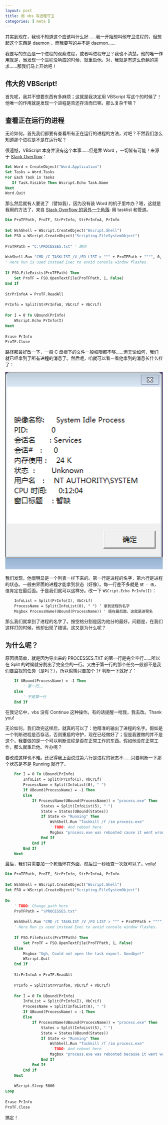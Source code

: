 ```yaml
---
layout: post
title: 用 vbs 写进程守卫
categories: [ meta ]
---
```


其实到现在，我也不知道这个应该叫什么好……我一开始想叫他守卫进程的，但想起这个东西是 daemon ，而我要写的并不是 daemon……

我要写的东西是一个进程的观察进程，或者叫进程守卫？我也不清楚。他的唯一作用就是，当发现一个进程没响应的时候，就重启他。对，我就是有这么奇葩的需求……那我们马上开始吧！

## 伟大的 VBScript!

首先呢，我并不想要东西有多麻烦；这就是我决定用 VBScript 写这个的时候了！他唯一的作用就是发现一个进程是否还存活而已嘛，那么复杂干嘛？

## 查看正在运行的进程

无论如何，首先我们都要有查看所有正在运行的进程的方法，对吧？不然我们怎么知道那个进程是不是在运行呢？

很遗憾，VBScript 本身并没有这个本事……但是靠 Word ，一切皆有可能！来源于 [Stack Overflow](https://stackoverflow.com/questions/191206/how-to-get-list-of-running-applications-using-powershell-or-vbscript)：

```vb
Set Word = CreateObject("Word.Application")
Set Tasks = Word.Tasks
For Each Task in Tasks
   If Task.Visible Then Wscript.Echo Task.Name
Next
Word.Quit
```

那么然后就有人要说了（譬如我），因为没有装 Word 的机子里咋办？嗯，这就是我用的方法了，来自 [Stack Overflow 的另外一个角落](https://stackoverflow.com/questions/44081448/viewing-running-processes-with-vbscript): 用 tasklist 和管道。

```vb
Dim ProTFPath, ProTF, StrPrInfo, StrPrInfoA, PrInfo

Set WshShell = WScript.CreateObject("Wscript.Shell")
Set FSO = WScript.CreateObject("Scripting.FileSystemObject")

ProTFPath = "C:\PROCESSES.txt" ' 路径

WshShell.Run "CMD /C TASKLIST /V /FO LIST > """ + ProTFPath + """", 0, True
' Here Run is used instead Exec to avoid console window flashes.

If FSO.FileExists(ProTFPath) Then
    Set ProTF = FSO.OpenTextFile(ProTFPath, 1, False)
End If

StrPrInfoA = ProTF.ReadAll

PrInfo = Split(StrPrInfoA, VbCrLf + VbCrLf)

For I = 0 To UBound(PrInfo)
    WScript.Echo PrInfo(I)
Next

Erase PrInfo
ProTF.Close
```

路径那最好改一下，一般 C 盘根下的文件一般权限都不够……但无论如何，我们就已经拿到了所有进程的消息了。然后呢，咱就可以看一看他拿到的消息长什么样了：

![进程信息](/assets/process.png)

我们发现，他很明显是一个列表一样下来的。第一行是进程的名字，第六行是进程的状态。一般由界面的进程才能拿到状态（好像）。每一行差不多就是 `键 - 值`，值肯定在最后面。于是我们就可以这样分。改一下 `WSCript.Echo PrInfo(I)`：

```vbs
    InfoList = Split(PrInfo(I), VbCrLf)
    ProcessName = Split(InfoList(0), " ") ‘ 拿到进程的名字
    Msgbox ProcessName(UBound(ProcessName)) ' 值在最后面，这就是进程名
```

那么我们就拿到了进程的名字了。按空格分割是因为他分的最好。问题是，在我们这样打的时候，他却出现了错误。这又是为什么呢？

## 为什么呢？

原因很简单，就是因为导出来的 PROCESSES.TXT 的第一行是完全空行……所以在 Split 的时候就分割出了完全空的一行。又由于第一行的那个任务一般都不是我们要监视的任务（是吗？），所以偷懒只要加个 `If` 判断一下就好了：

```vb
    If UBound(ProcessName) = -1 Then
        ' 第一行……
    Else
        ' 不是第一行
    End If
```

在我记忆中，vbs 没有 Continue 这种操作。有的话提醒一哈我，我去改。Thank you!

无论如何，我们改完这样后，就真的可以了：他精准的输出了进程的名字。假如是一个判断进程是否存活，否则重启的守护，现在已经做好了；但是我要做的并不是这个。我要做的是一个可以判断进程是否在正常工作的东西。假如他没在正常工作，那么就重启他。咋办呢？

要改成这样也不难。还记得我上面说过第六行是进程的状态不……只要判断一下那个状态是不是 Running 就行了。

```vb
    For I = 0 To UBound(PrInfo)
        InfoList = Split(PrInfo(I), VbCrLf)
        ProcessName = Split(InfoList(0), " ")
        If UBound(ProcessName) = -1 Then
        Else
            If ProcessName(UBound(ProcessName)) = "process.exe" Then
                States = Split(InfoList(5), " ")
                State = States(UBound(States))
                If State <> "Running" Then
                    WshShell.Run "Taskkill /f /im process.exe"
                    ' TODO: And reboot here
                    Msgbox "process.exe was rebooted cause it went wrong."
                End If
            End If
        End If
    Next
```

最后，我们只需要加一个死循环在外面，然后过一秒检查一次就可以了。voila!

```vb
Dim ProTFPath, ProTF, StrPrInfo, StrPrInfoA, PrInfo

Set WshShell = WScript.CreateObject("Wscript.Shell")
Set FSO = WScript.CreateObject("Scripting.FileSystemObject")

Do
    ' TODO: Change path here
    ProTFPath = "\PROCESSES.txt"

    WshShell.Run "CMD /C TASKLIST /V /FO LIST > """ + ProTFPath + """", 0, True
    ' Here Run is used instead Exec to avoid console window flashes.

    If FSO.FileExists(ProTFPath) Then
        Set ProTF = FSO.OpenTextFile(ProTFPath, 1, False)
    Else
        Msgbox "Ugh, Could not open the task export. Goodbye!"
        WScript.Quit
    End If

    StrPrInfoA = ProTF.ReadAll

    PrInfo = Split(StrPrInfoA, VbCrLf + VbCrLf)

    For I = 0 To UBound(PrInfo)
        InfoList = Split(PrInfo(I), VbCrLf)
        ProcessName = Split(InfoList(0), " ")
        If UBound(ProcessName) = -1 Then
        Else
            If ProcessName(UBound(ProcessName)) = "process.exe" Then
                States = Split(InfoList(5), " ")
                State = States(UBound(States))
                If State <> "Running" Then
                    WshShell.Run "Taskkill /f /im process.exe"
                    ' TODO: And reboot here
                    Msgbox "process.exe was rebooted because it went wrong."
                End If
            End If
        End If
    Next

    WScript.Sleep 5000
Loop

Erase PrInfo
ProTF.Close
```

搞定！
